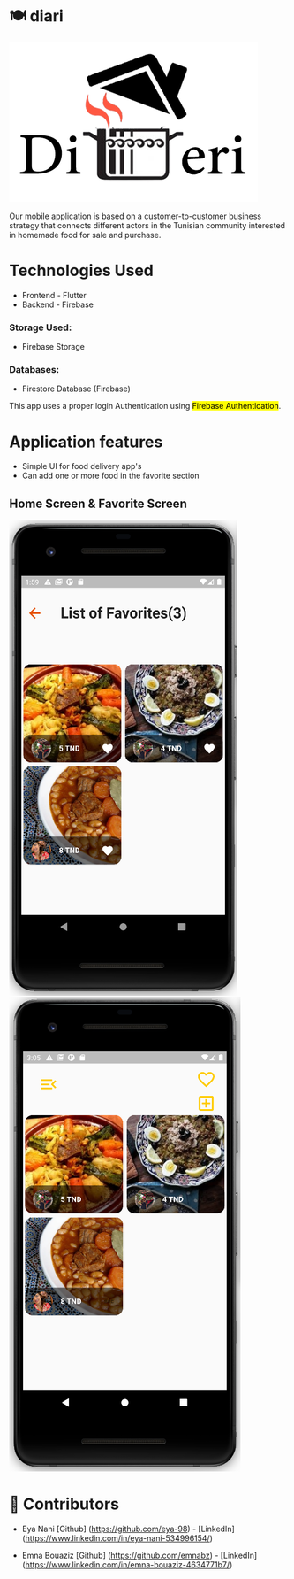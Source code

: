 # :plate_with_cutlery: diari

<img src="assets/logo2.png">

Our mobile application is based on a customer-to-customer business strategy that connects different actors in the Tunisian community interested in homemade food for sale and purchase.

# Technologies Used

- Frontend - Flutter
- Backend  - Firebase

### Storage Used: 
- Firebase Storage
### Databases:
- Firestore Database (Firebase)

This app uses a proper login Authentication using <mark>Firebase Authentication</mark>.        

# Application features

- Simple UI for food delivery app's
- Can add one or more food in the favorite section

## Home Screen & Favorite Screen

<img src="assets/favorite.png">  <img src="assets/home.png">

# :handshake: Contributors

- Eya Nani
[Github] (https://github.com/eya-98) - [LinkedIn] (https://www.linkedin.com/in/eya-nani-534996154/)

- Emna Bouaziz
[Github] (https://github.com/emnabz) - [LinkedIn] (https://www.linkedin.com/in/emna-bouaziz-4634771b7/)